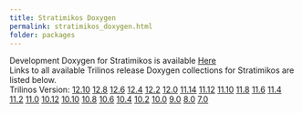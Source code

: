 ```yaml
---
title: Stratimikos Doxygen
permalink: stratimikos_doxygen.html
folder: packages
---
```


Development Doxygen for Stratimikos is available [Here](http://trilinos.org/docs/dev/packages/stratimikos/doc/html/index.html)  
Links to all available Trilinos release Doxygen collections for Stratimikos are listed below.  
Trilinos Version: [12.10](http://trilinos.org/docs/r12.10/packages/stratimikos/doc/html/index.html) [12.8](http://trilinos.org/docs/r12.8/packages/stratimikos/doc/html/index.html) [12.6](http://trilinos.org/docs/r12.6/packages/stratimikos/doc/html/index.html) [12.4](http://trilinos.org/docs/r12.4/packages/stratimikos/doc/html/index.html) [12.2](http://trilinos.org/docs/r12.2/packages/stratimikos/doc/html/index.html) [12.0](http://trilinos.org/docs/r12.0/packages/stratimikos/doc/html/index.html) [11.14](http://trilinos.org/docs/r11.14/packages/stratimikos/doc/html/index.html) [11.12](http://trilinos.org/docs/r11.12/packages/stratimikos/doc/html/index.html) [11.10](http://trilinos.org/docs/r11.10/packages/stratimikos/doc/html/index.html) [11.8](http://trilinos.org/docs/r11.8/packages/stratimikos/doc/html/index.html) [11.6](http://trilinos.org/docs/r11.6/packages/stratimikos/doc/html/index.html) [11.4](http://trilinos.org/docs/r11.4/packages/stratimikos/doc/html/index.html) [11.2](http://trilinos.org/docs/r11.2/packages/stratimikos/doc/html/index.html) [11.0](http://trilinos.org/docs/r11.0/packages/stratimikos/doc/html/index.html) [10.12](http://trilinos.org/docs/r10.12/packages/stratimikos/doc/html/index.html) [10.10](http://trilinos.org/docs/r10.10/packages/stratimikos/doc/html/index.html) [10.8](http://trilinos.org/docs/r10.8/packages/stratimikos/doc/html/index.html) [10.6](http://trilinos.org/docs/r10.6/packages/stratimikos/doc/html/index.html) [10.4](http://trilinos.org/docs/r10.4/packages/stratimikos/doc/html/index.html) [10.2](http://trilinos.org/docs/r10.2/packages/stratimikos/doc/html/index.html) [10.0](http://trilinos.org/docs/r10.0/packages/stratimikos/doc/html/index.html) [9.0](http://trilinos.org/docs/r9.0/packages/stratimikos/doc/html/index.html) [8.0](http://trilinos.org/docs/r8.0/packages/stratimikos/doc/html/index.html) [7.0](http://trilinos.org/docs/r7.0/packages/stratimikos/doc/html/index.html)